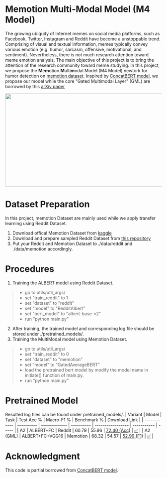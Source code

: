 # Memotion Multi-Modal Model (M4 Model)
The growing ubiquity of Internet memes on social media platforms, such as Facebook, Twitter, Instagram and Reddit have become a unstoppable trend. Comprising of visual and textual information, memes typically convey various emotion (e.g. humor, sarcasm, offensive, motivational, and sentiment). Nevertheless, there is not much research attention toward meme emotion analysis. The main objective of this project is to bring the attention of the research community toward meme studying. In this project, we propose the **M**e**m**otion **M**ulti**m**odal Model (M4 Model) newtork for humor detection on [memotion dataset](https://arxiv.org/pdf/2008.03781.pdf). Inspired by [ConcatBERT model](https://github.com/IsaacRodgz/ConcatBERT), we propose our model while the core "Gated Multimodal Layer" (GML) are borrowed by this [arXiv paper](https://arxiv.org/pdf/1702.01992.pdf)

<p align="center">
  <img src="https://github.com/terenceylchow124/Meme-MultiModal/blob/main/Project.jpg" width="550" height="300">
</p>

# Dataset Preparation 
In this project, memotion Dataset are mainly used while we apply transfer learning using Reddit Dataset.
1. Download offical Memotion Dataset from [kaggle](https://www.kaggle.com/williamscott701/memotion-dataset-7k)
2. Download and prepare sampled Reddit Dataset from [this repository](https://github.com/orionw/RedditHumorDetection)
3. Put your Reddit and Memotion Dataset to ./data/reddit and ./data/memotion accordingly. 

# Procedures
1. Training the ALBERT model using Reddit Dataset.  
  > - go to utils/util_args/
  > - set "train_reddit" to 1
  > - set "dataset" to "reddit" 
  > - set "model" to "RedditAlbert"
  > - set "bert_model" to "albert-base-v2"
  > - run "python main.py"
2. After training, the trained model and corresponding log file should be stored under ./pretrained_models/.  
3. Training the MultiModal model using Memotion Dataset. 
  > - go to utils/util_args/  
  > - set "train_reddit" to 0 
  > - set "dataset" to "memotion"
  > - set "model" to "GatedAverageBERT"  
  > - load the pretrained bert model by modify the model name in initiate() function of main.py.
  > - run "python main.py"

# Pretrained Model 
Resulted log files can be found under pretrained_models/. 
| Variant      | Model      | Task          | Test Acc % | Macro-F1 %  | Benchmark % | Download Link |
| ------------ | ---------- | ------------- | ---------- | ----------------- | ----------- | ----- |
| A2           | ALBERT+FC  | Reddit        | 60.79      | 55.96             | [72.40 (Acc)](https://arxiv.org/pdf/1909.00252.pdf) | [:white_check_mark:](https://drive.google.com/file/d/16ArUFaJG6tfkyQEsq7unxg9u8nmni-q-/view?usp=sharing) |
| A2 (GML)     | ALBERT+FC+VGG16  | Memotion      | 68.32      | 54.57             | [52.99 (F1)](https://arxiv.org/pdf/2008.03781.pdf)  | [:white_check_mark:](https://drive.google.com/file/d/1ZF__AM2xoDfN941oa18kRGDTDWwULy_n/view?usp=sharing) |
 
# Acknowledgment
This code is partial borrowed from [ConcatBERT model](https://github.com/IsaacRodgz/ConcatBERT).





